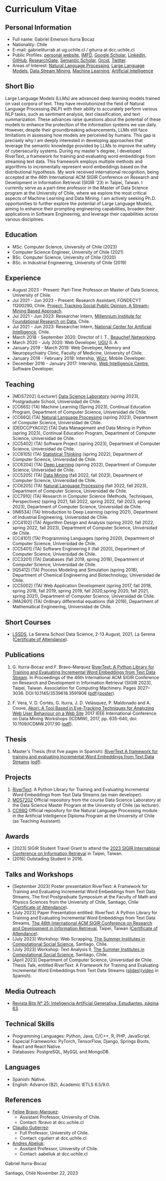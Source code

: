 # Curriculum Vitae

## Personal Information

* Full name: Gabriel Emerson Iturra Bocaz
* Nationality: Chile
* E-mail: gabrieliturrab at ug.uchile.cl / giturra at dcc.uchile.cl
* Public Profiles: [personal website](https://giturra.cl/), [IMFD](https://imfd.cl/investigador/gabriel-iturra/), [Google Scholar](https://scholar.google.com/citations?user=emd1wQkAAAAJ&hl=es), [LinkedIn](https://www.linkedin.com/in/giturra/), [GitHub](https://github.com/giturra/), [ResearchGate](https://www.researchgate.net/profile/Gabriel-Iturra-Bocaz), [Semantic Scholar](https://www.semanticscholar.org/author/Gabriel-Iturra-Bocaz/32830698), [Orcid](https://orcid.org/0009-0001-9635-0683), [Twitter](https://twitter.com/g_iturrab).
* Areas of Interest:  [Natural Language Processing](https://en.wikipedia.org/wiki/Natural_language_processing), [Large Language Models](https://en.wikipedia.org/wiki/Large_language_model), [Data Stream Mining](https://en.wikipedia.org/wiki/Data_stream_mining), [Machine Learning](https://en.wikipedia.org/wiki/Machine_learning), [Artificial Intelligence](https://en.wikipedia.org/wiki/Artificial_intelligence)

## Short Bio

Large Language Models (LLMs) are advanced deep learning models trained on vast corpora of text. They have revolutionized the field of Natural Language Processing (NLP) with their ability to accurately perform various NLP tasks, such as sentiment analysis, text classification, and text summarization. These advances raise questions about the potential of these models to enhance the protection of the information systems we use daily. However, despite their groundbreaking advancements, LLMs still face limitations in assessing how models are perceived by humans. This gap is precisely why I am deeply interested in developing approaches that leverage the semantic knowledge provided by LLMs to improve the safety of cybersecurity systems. During my master's degree, I developed RiverText, a framework for training and evaluating word embeddings from streaming text data. This framework employs multiple methods and algorithms to incrementally represent word embeddings based on the distributional hypothesis. My work received international recognition, being accepted at the 46th International ACM SIGIR Conference on Research and Development in Information Retrieval (SIGIR '23) in Taipei, Taiwan. I currently serve as a part-time professor in the Master of Data Science program at the University of Chile, where we explore the most critical aspects of Machine Learning and Data Mining. I am actively seeking Ph.D. opportunities to further explore the potential of Large Language Models, aiming to enhance their prompting engineering capabilities, broaden their applications in Software Engineering, and leverage their capabilities across various disciplines.

## Education

* MSc. Computer Science, University of Chile (2023)
* Computer Science Engineer, University of Chile (2021)
* BSc. Computer Science, University of Chile (2020)
* BSc. in Industrial Engineering, University of Chile (2019)

## Experience

* August 2023 - Present: Part-Time Professor on Master of Data Science, University of Chile.
* Jul 2021 - Jun 2023 - Present: Research Assistant, FONDECYT 11200290, Chile. [Project: Tracking Social Public Opinion: A Stream-Mining Based Approach](https://www.dcc.uchile.cl/investigacion/fondecyt/fbravo#proyectos_adjudicados). 
* Jul 2021 - Jun 2023: Researcher Intern, [Millennium Institute for Foundational Research on Data](https://imfd.cl/), Chile. 
* Jul 2021 - Jun 2023: Researcher Intern, [National Center for Artificial Intelligence](https://cenia.cl/), Chile.
* March 2018 - September 2020: Director of I. T., [Beauchef Networking](https://www.linkedin.com/company/redesbeauchef/).
* March 2020 - July 2020: Web Developer, [UGU](https://ugu.cl/) S. A.
* January 2019 - March 2019: Web Developer, Memory and Neuropsychiatry Clinic, Faculty of Medicine, University of Chile.
* January 2018 - February 2018: Intership, [Wizz](https://www.wizz.life/), Mobile Developer.
* December 2016 - January 2017: Intership, [Web Intelligence Centre](https://wic.uchile.cl/), Software Developer.   


## Teaching


* [MDS7202] (Lecturer) [Data Science Laboratory](https://github.com/MDS7202/MDS7202/) (spring 2023), Postgraduate School, Universidad de Chile.
* [CC66S] (TA) Machine Learning (Spring 2023), Continual Education Program,  Department of Computer Science, Universidad de Chile.
* [CC66Q] (TA) [Natural Language Processing](https://github.com/fvillena/dcc-ia-nlp) (spring 2023),  Department of Computer Science, Universidad de Chile.
* [DEDCCPYAC02] (TA) Data Management and Data Mining in Python (spring 2023), Continual Education Program,  Department of Computer Science, Universidad de Chile.
* [CC5402] (TA) Software Project (spring 2023), Department of Computer Science, Universidad de Chile.
* [CC6105] (TA) [Statistical Thinking](https://github.com/dccuchile/CC6104) (spring 2022), Department of Computer Science, Universidad de Chile.
* [CC6204] (TA) [Deep Learning](https://github.com/ivansipiran/CC6204-Deep-Learning) (spring 2022), Department of Computer Science, Universidad de Chile.
* [CC5205] (TA) [Data Mining](https://github.com/dccuchile/CC5205/) (fall 2022, fall 2023), Department of Computer Science, Universidad de Chile.
* [CC6205] (TA) [Natural Language Processing](https://github.com/dccuchile/CC6205) (fall 2022, fall 2023), Department of Computer Science, Universidad de Chile.
* [CC7910] (TA) Research in Computer Science (Methods, Techniques, Perspectives) (spring 2021, fall 2022, spring 2022, fall 2023, spring 2023), Department of Computer Science, Universidad de Chile.
* [IN6534] (TA) Introduction to Deep Learning (spring 2021), Department of Industrial Engineering, Universidad de Chile.
* [CC4102] (TA) Algorithm Design and Analysis (spring 2020, fall 2022, spring 2022, fall 2023), Department of Computer Science, Universidad de Chile.
* [CC4101] (TA) Programming Languages (spring 2020), Department of Computer Science, Universidad de Chile.
* [CC5401] (TA) Software Engineering II (fall 2020), Department of Computer Science, Universidad de Chile.
* [CC3201] (TA) Databases (fall 2019, spring 2019), Department of Computer Science, Universidad de Chile.
* [IQ5412] (TA) Process Modeling and Simulation (spring 2018), Department of Chemical Engineering and Biotechnology, Universidad de Chile.
* [CC5002] (TA) Web Application Development (spring 2017, fall 2018, spring 2018, fall 2019, spring 2019, fall 2020,spring 2020, fall 2021, spring 2021), Department of Computer Science, Universidad de Chile.
* [MA2601] (TA) Ordinary differential equations (fall 2016), Department of Mathematical Engineering, Universidad de Chile.

## Short Courses

* [LSSDS](http://lssds.aura-astronomy.org/winter_school/content/2021-la-serena-school-data-science), La Serena School Data Science, 2-13 August, 2021, La Serena ([Certificate of Attendance](https://giturra.cl/documents/certificate_LSSDS2021_estudiantes_Gabriel_Iturra.pdf)).

## Publications

1. G. Iturra-Bocaz and F. Bravo-Marquez [RiverText: A Python Library for Training and Evaluating Incremental Word Embeddings from Text Data Stream](https://dl.acm.org/doi/10.1145/3539618.3591908). In Proceedings of the 46th International ACM SIGIR Conference on Research and Development in Information Retrieval (SIGIR 2023), Taipei, Taiwan. Association for Computing Machinery. Pages 3027–3036. DOI:10.1145/3539618.3591908 ([pdf](https://giturra.cl/publications/rivertext.pdf))([poster](https://giturra.cl/documents/rivertext_poster.pdf)).

2. F. Vera, V. D. Cortés, G. Iturra, J. D. Velásquez, P. Maldonado and A. Couve, [Akori: A Tool Based in Eye-Tracking Techniques for Analyzing Web User Behaviour on a Web Site](https://ieeexplore.ieee.org/document/8215722) 2017 IEEE International Conference on Data Mining Workshops (ICDMW), 2017, pp. 635-640, doi: 10.1109/ICDMW.2017.90 ([pdf](https://giturra.cl/publications/akori.pdf)).

## Thesis

1. Master's Thesis (first five pages in Spanish): [RiverText A framework for training and evaluating Incremental Word Embeddings from Text Data Streams](https://repositorio.uchile.cl/handle/2250/196539) ([pdf](https://giturra.cl/documents/master-thesis.pdf)).

## Projects

1. [RiverText](https://github.com/dccuchile/rivertext): A Python Library for Training and Evaluating Incremental Word Embeddings from Text Data Streams (as main developer).
2. [MDS7202](https://github.com/MDS7202/MDS7202/) Official repository from the course Data Science Laboratory at the Data Science Master Program at the University of Chile (as lecturer).
3. [CC66Q](https://github.com/fvillena/dcc-ia-nlp) Official repository for the Natural Language Processing module in the Artificial Intelligence Diploma Program at the University of Chile (as Teaching Assistant).

## Awards

* [2023] SIGIR Student Travel Grant to attend the [2023 SIGIR International Conference on Information Retrieval](https://sigir.org/sigir2023/) in Taipei, Taiwan.
* [2016] Outstading Student in 2016.

## Talks and Workshops

* [September 2023] Poster presentation RiverText: A Framework for Training and Evaluating Incremental Word Embeddings from Text Data Streams, The first Postgraduate Symposium at the Faculty of Math and Physics Sciences from the University of Chile, Santiago, Chile ([Certificate of Attendance](https://giturra.cl/documents/FCFM-Participate-Certificate.pdf)).
* [July 2023] Paper Presentation entitled: RiverText: A Python Library for Training and Evaluating Incremental Word Embeddings from Text Data Streams, [The 46th International ACM SIGIR Conference on Research and Development in Information Retrieval](https://sigir.org/sigir2023/), Taipei, Taiwan ([Certificate of Attendance](https://giturra.cl/documents/SIGIR-Participation-Certificate.pdf)).
* [July 2023] Workshop: Web Scrapping, [The Summer Institutes in Computational Social Science](https://sicss.io/2023/chile/), Santiago, Chile.
* [July 2023] Workshop: Text Analysis II, [The Summer Institutes in Computational Social Science](https://sicss.io/2023/chile/), Santiago, Chile. 
* [April 2023] Department of Computer Science, Universidad de Chile. Thesis Talk, entitled RiverText: A Framework for Training and Evaluating Incremental Word Embeddings from Text Data Streams ([slides](https://giturra.cl/slides/thesis.pdf))([video](https://www.youtube.com/watch?v=T0RD3mULe5M&t=260s) in Spanish).

## Media Outreach

* [Revista Bits N° 25: Inteligencia Artificial Generativa, Estudiantes, página 63](https://www.dcc.uchile.cl/media/bits/pdfs/bits25.59-estudiantes-dcc_j5qXyJ3.pdf).

## Technical Skills

* Programming Languages: Python, Java, C/C++, R, PHP, JavaScript.
* Especial Frameworks: PyTorch, TensorFlow, Django, Springs Boots, React and React Native.
* Databases: PostgreSQL, MySQL and MongoDB.


## Languages

* Spanish: Native.
* English: Advance (B2), Academic IETLS 6.5/9.0.

## References
* [Felipe Bravo-Marquez](https://felipebravom.com/): 
    * Assistant Professor, University of Chile. 
    * Contact: fbravo at dcc.uchile.cl
* [Claudio Gutierrez](https://www.dcc.uchile.cl/nosotros/academico/cgutierrez): 
    * Full Professor, University of Chile. 
    * Contact: cgutierr at dcc.uchile.cl
* [Andres Abeliuk](https://aabeliuk.github.io/): 
    * Assitant Professor, University of Chile.
    * Contact: aabeliuk at dcc.uchile.cl

Gabriel Iturra-Bocaz

Santiago, Chile November 22, 2023
